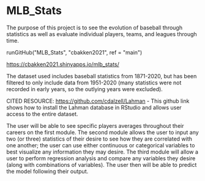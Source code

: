 # MLB_Stats

The purpose of this project is to see the evolution of baseball through statistics as well as evaluate individual players, teams, and leagues through time.

runGitHub("MLB_Stats", "cbakken2021", ref = "main")

https://cbakken2021.shinyapps.io/mlb_stats/

The dataset used includes baseball statistics from 1871-2020, but has been filtered to only include data from 1951-2020 (many statistics were not recorded in early years, so the outlying years were excluded). 

CITED RESOURCE: https://github.com/cdalzell/Lahman - This github link shows how to install the Lahman database in RStudio and allows user access to the entire dataset.

The user will be able to see specific players averages throughout their careers on the first module.  The second module allows the user to input any two (or three) statistics of their desire to see how they are correlated with one another; the user can use either continuous or categorical variables to best visualize any information they may desire.  The third module will allow a user to perform regression analysis and compare any variables they desire (along with combinations of variables).  The user then will be able to predict the model following their output.


